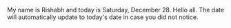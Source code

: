 My name is Rishabh and today is Saturday, December 28. Hello all. The date will automatically update to today's date in case you did not notice.
